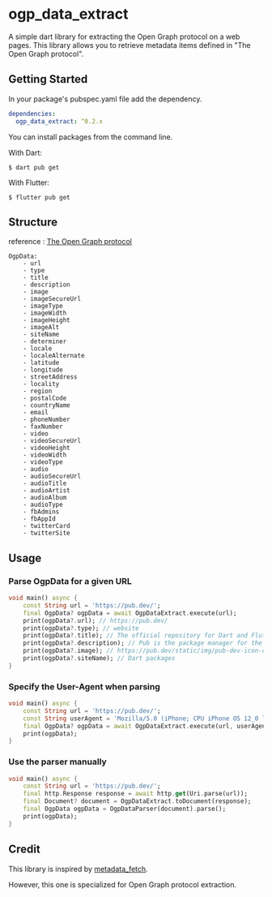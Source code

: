 ogp_data_extract
=============

A simple dart library for extracting the Open Graph protocol on a web pages. This library allows you to retrieve metadata items defined in "The Open Graph protocol".

## Getting Started

In your package's pubspec.yaml file add the dependency.

```yaml
dependencies:
  ogp_data_extract: ^0.2.x
```

You can install packages from the command line.

With Dart:

```shell
$ dart pub get
```

With Flutter:

```shell
$ flutter pub get
```

## Structure

reference : [The Open Graph protocol](https://ogp.me/)

```text
OgpData:
    - url
    - type
    - title
    - description
    - image
    - imageSecureUrl
    - imageType
    - imageWidth
    - imageHeight
    - imageAlt    
    - siteName
    - determiner
    - locale
    - localeAlternate    
    - latitude
    - longitude
    - streetAddress
    - locality
    - region
    - postalCode
    - countryName
    - email
    - phoneNumber
    - faxNumber
    - video
    - videoSecureUrl
    - videoHeight
    - videoWidth
    - videoType
    - audio
    - audioSecureUrl
    - audioTitle
    - audioArtist
    - audioAlbum
    - audioType
    - fbAdmins
    - fbAppId
    - twitterCard
    - twitterSite
```

## Usage

### Parse OgpData for a given URL

```dart
void main() async {
    const String url = 'https://pub.dev/';
    final OgpData? ogpData = await OgpDataExtract.execute(url);
    print(ogpData?.url); // https://pub.dev/
    print(ogpData?.type); // website
    print(ogpData?.title); // The official repository for Dart and Flutter packages.
    print(ogpData?.description); // Pub is the package manager for the Dart programming language, containing reusable libraries & packages for Flutter, AngularDart, and general Dart programs.
    print(ogpData?.image); // https://pub.dev/static/img/pub-dev-icon-cover-image.png?hash=vg86r2r3mbs62hiv4ldop0ife5um2g5g
    print(ogpData?.siteName); // Dart packages
}
```

### Specify the User-Agent when parsing

```dart
void main() async {
    const String url = 'https://pub.dev/';
    const String userAgent = 'Mozilla/5.0 (iPhone; CPU iPhone OS 12_0 like Mac OS X) AppleWebKit/605.1.15 (KHTML, like Gecko) Version/12.0 Mobile/15E148 Safari/604.1';
    final OgpData? ogpData = await OgpDataExtract.execute(url, userAgent: userAgent);
    print(ogpData);
}
```

### Use the parser manually

```dart
void main() async {
    const String url = 'https://pub.dev/';
    final http.Response response = await http.get(Uri.parse(url));
    final Document? document = OgpDataExtract.toDocument(response);
    final OgpData ogpData = OgpDataParser(document).parse();
    print(ogpData);
}
```

## Credit

This library is inspired by [metadata_fetch](https://pub.dev/packages/metadata_fetch).

However, this one is specialized for Open Graph protocol extraction.
